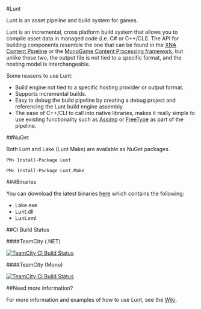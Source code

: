 #Lunt

Lunt is an asset pipeline and build system for games.

Lunt is an incremental, cross platform build system that allows you to compile asset data in managed code (i.e. C# or C++/CLI). The API for building components resemble the one that can be found in the [XNA Content Pipeline](http://msdn.microsoft.com/en-us/library/ff827626.aspx) or the [MonoGame Content Processing framework](https://github.com/mono/MonoGame/wiki/MonoGame-Content-Processing), but unlike these two, the output file is not tied to a specific format, and the hosting model is interchangeable.

Some reasons to use Lunt:

* Build engine not tied to a specific hosting provider or output format.
* Supports incremental builds.
* Easy to debug the build pipeline by creating a debug project and referencing the Lunt build engine assembly.
* The ease of C++/CLI to call into native libraries, makes it really simple to use existing functionality such as [Assimp](http://assimp.sourceforge.net/) or [FreeType](http://www.freetype.org/) as part of the pipeline.

##NuGet

Both Lunt and Lake (Lunt Make) are available as NuGet packages.

```
PM> Install-Package Lunt
```

```
PM> Install-Package Lunt.Make
```

###Binaries

You can download the latest binaries [here](https://github.com/Lunt/Lunt/releases) which contains the following:  

* Lake.exe
* Lunt.dll
* Lunt.xml

##CI Build Status

####TeamCity (.NET)

[![TeamCity CI Build Status](http://builds.nullreferenceexception.se/app/rest/builds/buildType:id:Lunt_Lunt_Continuous/statusIcon)](http://builds.nullreferenceexception.se/viewType.html?buildTypeId=Lunt_Lunt_Continuous&guest=1)

####TeamCity (Mono)

[![TeamCity CI Build Status](http://builds.nullreferenceexception.se/app/rest/builds/buildType:id:Lunt_Lunt_Continuous_Mono/statusIcon)](http://builds.nullreferenceexception.se/viewType.html?buildTypeId=Lunt_Lunt_Continuous_Mono&guest=1)

##Need more information?

For more information and examples of how to use Lunt, see the [Wiki](https://github.com/Lunt/Lunt/wiki).
